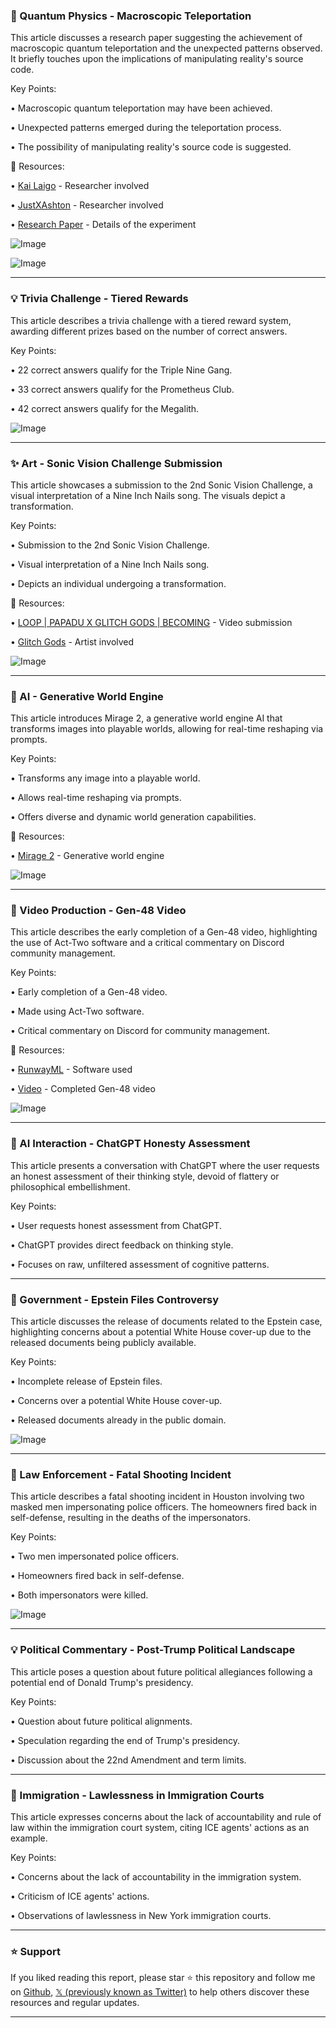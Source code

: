 ### 🤖 Quantum Physics - Macroscopic Teleportation

This article discusses a research paper suggesting the achievement of macroscopic quantum teleportation and the unexpected patterns observed.  It briefly touches upon the implications of manipulating reality's source code.

Key Points:

• Macroscopic quantum teleportation may have been achieved.


• Unexpected patterns emerged during the teleportation process.


• The possibility of manipulating reality's source code is suggested.


🔗 Resources:

• [Kai Laigo](https://x.com/KaiLaigo) - Researcher involved


• [JustXAshton](https://x.com/JustXAshton) - Researcher involved


• [Research Paper](https://x.com/JustXAshton/status/1959452601214173301) - Details of the experiment


![Image](https://pbs.twimg.com/media/GzFfwVFXcAAZDMC?format=jpg&name=900x900)


![Image](https://pbs.twimg.com/media/GHHvAWxWAAACtPb?format=jpg&name=small)


---

### 💡 Trivia Challenge -  Tiered Rewards

This article describes a trivia challenge with a tiered reward system, awarding different prizes based on the number of correct answers.

Key Points:

• 22 correct answers qualify for the Triple Nine Gang.


• 33 correct answers qualify for the Prometheus Club.


• 42 correct answers qualify for the Megalith.


![Image](https://pbs.twimg.com/media/GzFfDtXXUAAEFsS?format=png&name=small)


---

### ✨ Art - Sonic Vision Challenge Submission

This article showcases a submission to the 2nd Sonic Vision Challenge, a visual interpretation of a Nine Inch Nails song.  The visuals depict a transformation.

Key Points:

• Submission to the 2nd Sonic Vision Challenge.


• Visual interpretation of a Nine Inch Nails song.


• Depicts an individual undergoing a transformation.


🔗 Resources:

• [LOOP | PAPADU X GLITCH GODS | BECOMING](https://x.com/papadupapadu/status/1959449102879428686) - Video submission


• [Glitch Gods](https://x.com/GlitchG0ds) - Artist involved


![Image](https://pbs.twimg.com/amplify_video_thumb/1959448430448611328/img/rNpjUAk7b8DAVS38.jpg)


---

### 🚀 AI - Generative World Engine

This article introduces Mirage 2, a generative world engine AI that transforms images into playable worlds, allowing for real-time reshaping via prompts.


Key Points:

• Transforms any image into a playable world.


• Allows real-time reshaping via prompts.


• Offers diverse and dynamic world generation capabilities.


🔗 Resources:

• [Mirage 2](https://x.com/minchoi/status/1959056575382904988) -  Generative world engine


![Image](https://pbs.twimg.com/amplify_video_thumb/1959054905148071936/img/kGLPRLc9HXBAm6H0.jpg)


---

### 🤖 Video Production -  Gen-48 Video

This article describes the early completion of a Gen-48 video, highlighting the use of Act-Two software and a critical commentary on Discord community management.


Key Points:

• Early completion of a Gen-48 video.


• Made using Act-Two software.


• Critical commentary on Discord for community management.


🔗 Resources:

• [RunwayML](https://x.com/runwayml) - Software used


• [Video](https://x.com/bennash/status/1959229574929084891) - Completed Gen-48 video


![Image](https://pbs.twimg.com/amplify_video_thumb/1959226928990175233/img/XumUbsjlzynZQfc_.jpg)


---

### 🤖 AI Interaction - ChatGPT Honesty Assessment

This article presents a conversation with ChatGPT where the user requests an honest assessment of their thinking style, devoid of flattery or philosophical embellishment.

Key Points:

• User requests honest assessment from ChatGPT.


• ChatGPT provides direct feedback on thinking style.


• Focuses on raw, unfiltered assessment of cognitive patterns.


---

### 🤖 Government - Epstein Files Controversy

This article discusses the release of documents related to the Epstein case, highlighting concerns about a potential White House cover-up due to the released documents being publicly available.

Key Points:

• Incomplete release of Epstein files.


• Concerns over a potential White House cover-up.


• Released documents already in the public domain.


![Image](https://pbs.twimg.com/amplify_video_thumb/1959375803638255616/img/4Ez1LNxzZ2vBE93p.jpg)

---

### 🤖 Law Enforcement - Fatal Shooting Incident

This article describes a fatal shooting incident in Houston involving two masked men impersonating police officers.  The homeowners fired back in self-defense, resulting in the deaths of the impersonators.

Key Points:

• Two men impersonated police officers.


• Homeowners fired back in self-defense.


• Both impersonators were killed.


![Image](https://pbs.twimg.com/ext_tw_video_thumb/1959328184723259392/pu/img/qhyXNlELuAvJjS5t.jpg)


---

### 💡 Political Commentary -  Post-Trump Political Landscape

This article poses a question about future political allegiances following a potential end of Donald Trump's presidency.

Key Points:

• Question about future political alignments.


• Speculation regarding the end of Trump's presidency.


• Discussion about the 22nd Amendment and term limits.


---

### 🤖 Immigration -  Lawlessness in Immigration Courts

This article expresses concerns about the lack of accountability and rule of law within the immigration court system, citing ICE agents' actions as an example.


Key Points:

• Concerns about the lack of accountability in the immigration system.


• Criticism of ICE agents' actions.


• Observations of lawlessness in New York immigration courts.


---

### ⭐️ Support

If you liked reading this report, please star ⭐️ this repository and follow me on [Github](https://github.com/Drix10), [𝕏 (previously known as Twitter)](https://x.com/DRIX_10_) to help others discover these resources and regular updates.

---
